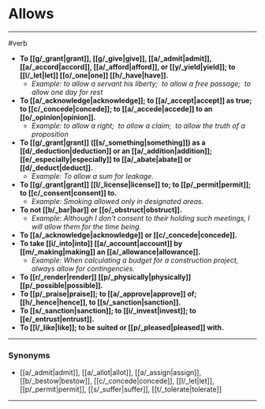 # Allows
---
#verb
- **To [[g/_grant|grant]], [[g/_give|give]], [[a/_admit|admit]], [[a/_accord|accord]], [[a/_afford|afford]], or [[y/_yield|yield]]; to [[l/_let|let]] [[o/_one|one]] [[h/_have|have]].**
	- _Example: to allow a servant his liberty;  to allow a free passage;  to allow one day for rest_
- **To [[a/_acknowledge|acknowledge]]; to [[a/_accept|accept]] as true; to [[c/_concede|concede]]; to [[a/_accede|accede]] to an [[o/_opinion|opinion]].**
	- _Example: to allow a right;  to allow a claim;  to allow the truth of a proposition_
- **To [[g/_grant|grant]] ([[s/_something|something]]) as a [[d/_deduction|deduction]] or an [[a/_addition|addition]]; [[e/_especially|especially]] to [[a/_abate|abate]] or [[d/_deduct|deduct]].**
	- _Example: To allow a sum for leakage._
- **To [[g/_grant|grant]] [[l/_license|license]] to; to [[p/_permit|permit]]; to [[c/_consent|consent]] to.**
	- _Example: Smoking allowed only in designated areas._
- **To not [[b/_bar|bar]] or [[o/_obstruct|obstruct]].**
	- _Example: Although I don't consent to their holding such meetings, I will allow them for the time being._
- **To [[a/_acknowledge|acknowledge]] or [[c/_concede|concede]].**
- **To take [[i/_into|into]] [[a/_account|account]] by [[m/_making|making]] an [[a/_allowance|allowance]].**
	- _Example: When calculating a budget for a construction project, always allow for contingencies._
- **To [[r/_render|render]] [[p/_physically|physically]] [[p/_possible|possible]].**
- **To [[p/_praise|praise]]; to [[a/_approve|approve]] of; [[h/_hence|hence]], to [[s/_sanction|sanction]].**
- **To [[s/_sanction|sanction]]; to [[i/_invest|invest]]; to [[e/_entrust|entrust]].**
- **To [[l/_like|like]]; to be suited or [[p/_pleased|pleased]] with.**
---
### Synonyms
- [[a/_admit|admit]], [[a/_allot|allot]], [[a/_assign|assign]], [[b/_bestow|bestow]], [[c/_concede|concede]], [[l/_let|let]], [[p/_permit|permit]], [[s/_suffer|suffer]], [[t/_tolerate|tolerate]]
---
